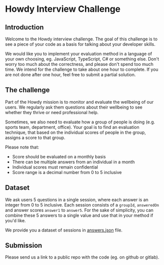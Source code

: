 # Howdy Interview Challenge

## Introduction
Welcome to the Howdy interview challenge. The goal of this challenge is to see a piece of your code as a basis for talking about your developer skills.

We would like you to implement your evaluation method in a language of your own choosing, eg. JavaScript, TypeScript, C# or something else.
Don't worry too much about the correctness, and please don't spend too much time. We intend for the challenge to take about one hour to complete. If you are not done after one hour, feel free to submit a partial solution.

## The challenge

Part of the Howdy mission is to monitor and evaluate the wellbeing of our users.
We regularly ask them questions about their wellbeing to see whether they thrive or need professional help.

Sometimes, we also need to evaluate how a group of people is doing (e.g. sports team, department, office).
Your goal is to find an evaluation technique, that based on the individual scores of people in the group, assigns a score to that group.

Please note that:
- Score should be evaluated on a monthly basis
- There can be multiple answers from an individual in a month
- Individual scores must remain confidential
- Score range is a decimal number from 0 to 5 inclusive

## Dataset
We ask users 5 questions in a single session, where each answer is an integer from 0 to 5 inclusive.
Each session consists of a `groupId`, `answeredOn` and answer scores `answer1` to `answer5`.
For the sake of simplicity, you can combine these 5 answers to a single value and use that in your method if you'd like.

We provide you a dataset of sessions in [answers.json](answers.json) file.

## Submission
Please send us a link to a public repo with the code (eg. on github or gitlab).
